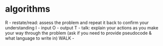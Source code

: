 # algorithms

R - restate/read: assess the problem and repeat it back to confirm your understanding
I - input
O - output
T - talk: explain your actions as you make your way through the problem (ask if you need to provide pseudocode & what language to write in)
WALK - 